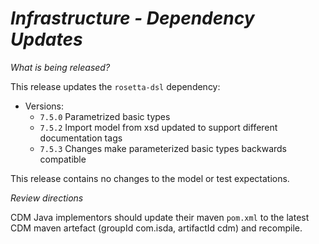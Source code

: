 # *Infrastructure - Dependency Updates*

_What is being released?_

This release updates the `rosetta-dsl` dependency:

- Versions:
    - `7.5.0` Parametrized basic types
    - `7.5.2` Import model from xsd updated to support different documentation tags
    - `7.5.3` Changes make parameterized basic types backwards compatible

This release contains no changes to the model or test expectations.

_Review directions_

CDM Java implementors should update their maven `pom.xml` to the latest CDM maven artefact (groupId com.isda, artifactId cdm) and recompile.
